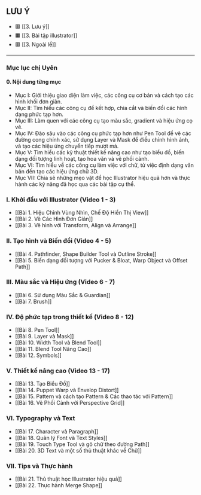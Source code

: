 ## LƯU Ý
- 🟥 [[3. Lưu ý]]
- 🟧 [[3. Bài tập illustrator]]
- 🟥 [[3. Ngoài lề]]
---
### Mục lục chị Uyên
#### 0. Nội dung từng mục
- Mục I: Giới thiệu giao diện làm việc, các công cụ cơ bản và cách tạo các hình khối đơn giản.
- Mục II: Tìm hiểu các công cụ để kết hợp, chia cắt và biến đổi các hình dạng phức tạp hơn.
- Mục III: Làm quen với các công cụ tạo màu sắc, gradient và hiệu ứng cọ vẽ.
- Mục IV: Đào sâu vào các công cụ phức tạp hơn như Pen Tool để vẽ các đường cong chính xác, sử dụng Layer và Mask để điều chỉnh hình ảnh, và tạo các hiệu ứng chuyển tiếp mượt mà.
- Mục V: Tìm hiểu các kỹ thuật thiết kế nâng cao như tạo biểu đồ, biến dạng đối tượng linh hoạt, tạo hoa văn và vẽ phối cảnh.
- Mục VI: Tìm hiểu về các công cụ làm việc với chữ, từ việc định dạng văn bản đến tạo các hiệu ứng chữ 3D.
- Mục VII: Chia sẻ những mẹo vặt để học Illustrator hiệu quả hơn và thực hành các kỹ năng đã học qua các bài tập cụ thể.

### I. Khởi đầu với Illustrator (Video 1 - 3)
- [[Bài 1. Hiệu Chỉnh Vùng Nhìn, Chế Độ Hiển Thị View]]
- [[Bài 2. Vẽ Các Hình Đơn Giản]]
- [[Bài 3. Vẽ hình với Transform, Align và Arrange]]
### II. Tạo hình và Biến đổi (Video 4 - 5)
- [[Bài 4. Pathfinder, Shape Builder Tool và Outline Stroke]]
- [[Bài 5. Biến dạng đối tượng với Pucker & Bloat, Warp Object và Offset Path]]
### III. Màu sắc và Hiệu ứng (Video 6 - 7)
- [[Bài 6. Sử dụng Màu Sắc & Guardian]]
- [[Bài 7. Brush]]
### IV. Độ phức tạp trong thiết kế (Video 8 - 12)
- [[Bài 8. Pen Tool]]
- [[Bài 9. Layer và Mask]]
- [[Bài 10. Width Tool và Blend Tool]]
- [[Bài 11. Blend Tool Nâng Cao]]
- [[Bài 12. Symbols]]
### V. Thiết kế nâng cao (Video 13 - 17)
- [[Bài 13. Tạo Biểu Đồ]]
- [[Bài 14. Puppet Warp và Envelop Distort]]
- [[Bài 15. Pattern và cách tạo Pattern & Các thao tác với Pattern]]
- [[Bài 16. Vẽ Phối Cảnh với Perspective Grid]]
### VI. Typography và Text
- [[Bài 17. Character và Paragraph]]
- [[Bài 18. Quản lý Font và Text Styles]]
- [[Bài 19. Touch Type Tool và gõ chữ theo đường Path]]
- [[Bài 20. 3D Text và một số thủ thuật khác về Chữ]]
### VII. Tips và Thực hành
- [[Bài 21. Thủ thuật học Illustrator hiệu quả]]
- [[Bài 22. Thực hành Merge Shape]]


